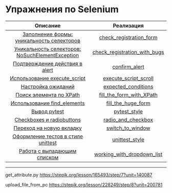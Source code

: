 # Упражнения по Selenium

|                                         Описание                                         |                                Реализация                                 |
|:----------------------------------------------------------------------------------------:|:-------------------------------------------------------------------------:|
|      [Заполнение формы: уникальность селекторов](tasks/check_registration_form.md)       |      [check_registration_form](solutions/check_registration_form.py)      |
| [Уникальность селекторов: NoSuchElementException](tasks/check_registration_with_bugs.md) | [check_registration_with_bugs](solutions/check_registration_with_bugs.py) |
|                 [Подтверждение действия в alert](tasks/confirm_alert.md)                 |                [confirm_alert](solutions/confirm_alert.py)                |
|              [Использование execute_script](tasks/execute_script_scroll.md)              |        [execute_script_scroll](solutions/execute_script_scroll.py)        |
|                    [Настройка ожиданий](tasks/expected_conditions.md)                    |          [expected_conditions](solutions/expected_conditions.py)          |
|               [Поиск элемента по XPath](tasks/fill_the_form_with_XPath.md)               |     [fill_the_form_with_XPath](solutions/fill_the_form_with_XPath.py)     |
|                [Использование find_elements](tasks/fill_the_huge_form.md)                |           [fill_the_huge_form](solutions/fill_the_huge_form.py)           |
|                          [Вывод pytest](tasks/pytest_style.md)                           |                 [pytest_style](solutions/pytest_style.py)                 |
|                 [Сheckboxes и radiobuttons](tasks/radio_and_checkbox.md)                 |           [radio_and_checkbox](solutions/radio_and_checkbox.py)           |
|                  [Переход на новую вкладку](tasks/switch_to_window.md)                   |             [switch_to_window](solutions/switch_to_window.py)             |
|              [Оформление тестов в стиле unittest](tasks/unittest_style.md)               |               [unittest_style](solutions/unittest_style.py)               |
|            [Работа с выпадающим списком](tasks/working_with_dropdown_list.md)            |   [working_with_dropdown_list](solutions/working_with_dropdown_list.py)   |

---

get_attribute.py https://stepik.org/lesson/165493/step/7?unit=140087

upload_file_from_pc  https://stepik.org/lesson/228249/step/8?unit=200781
